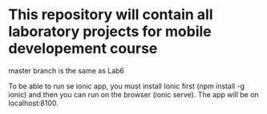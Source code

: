 
<html>
  <h1> This repository will contain all laboratory projects for mobile developement course </h1> 
  <p> master branch is the same as Lab6 </p>
  <p> To be able to run se ionic app, you must install Ionic first (npm install -g ionic) and then you can run on the browser (ionic serve). The app will be on localhost:8100.
</html>
